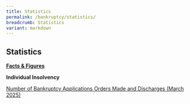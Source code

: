 ```yaml
---
title: Statistics
permalink: /bankruptcy/statistics/
breadcrumb: Statistics
variant: markdown
---
```

Statistics
---

<u><b>Facts &amp; Figures</b></u>

**Individual Insolvency**

[Number of Bankruptcy Applications Orders Made and Discharges (March 2025)](/files/IID%20Statistics%20/NumberofBankruptcyApplicationsOrdersMadeandDischarges_March2025_.pdf)